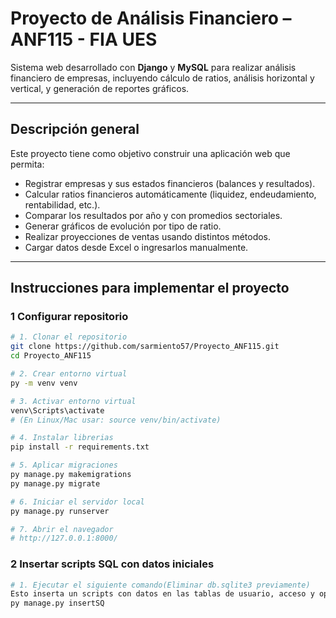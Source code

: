 # Proyecto de Análisis Financiero – ANF115 - FIA UES

Sistema web desarrollado con **Django** y **MySQL** para realizar análisis financiero de empresas, incluyendo cálculo de ratios, análisis horizontal y vertical, y generación de reportes gráficos.

---

## Descripción general

Este proyecto tiene como objetivo construir una aplicación web que permita:

- Registrar empresas y sus estados financieros (balances y resultados).
- Calcular ratios financieros automáticamente (liquidez, endeudamiento, rentabilidad, etc.).
- Comparar los resultados por año y con promedios sectoriales.
- Generar gráficos de evolución por tipo de ratio.
- Realizar proyecciones de ventas usando distintos métodos.
- Cargar datos desde Excel o ingresarlos manualmente.

---

## Instrucciones para implementar el proyecto

### 1 Configurar repositorio

```bash
# 1. Clonar el repositorio
git clone https://github.com/sarmiento57/Proyecto_ANF115.git
cd Proyecto_ANF115

# 2. Crear entorno virtual
py -m venv venv

# 3. Activar entorno virtual
venv\Scripts\activate
# (En Linux/Mac usar: source venv/bin/activate)

# 4. Instalar librerias
pip install -r requirements.txt

# 5. Aplicar migraciones
py manage.py makemigrations
py manage.py migrate

# 6. Iniciar el servidor local
py manage.py runserver

# 7. Abrir el navegador
# http://127.0.0.1:8000/
```
### 2 Insertar scripts SQL con datos iniciales

```bash
# 1. Ejecutar el siguiente comando(Eliminar db.sqlite3 previamente)
Esto inserta un scripts con datos en las tablas de usuario, acceso y opciones formulario
py manage.py insertSQ


